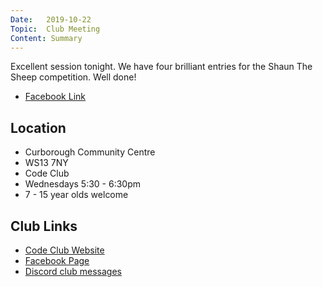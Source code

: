 ```yaml
---
Date:   2019-10-22
Topic:  Club Meeting
Content: Summary
---
```

Excellent session tonight. We have four brilliant entries for the Shaun The Sheep competition. Well done!



* [Facebook Link](https://www.facebook.com/1481985248595237/posts/2326165947510492/)

## Location

* Curborough Community Centre
* WS13 7NY
* Code Club
* Wednesdays 5:30 - 6:30pm
* 7 - 15 year olds welcome

## Club Links

* [Code Club Website](https://lichfield-code-club.github.io/)
* [Facebook Page](https://www.facebook.com/LichfieldCoders)
* [Discord club messages](https://discord.gg/szz6xGK)
